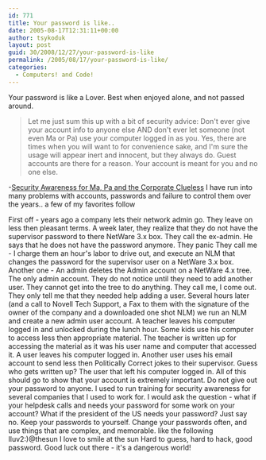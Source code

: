 ```yaml
---
id: 771
title: Your password is like..
date: 2005-08-17T12:31:11+00:00
author: tsykoduk
layout: post
guid: 30/2008/12/27/your-password-is-like
permalink: /2005/08/17/your-password-is-like/
categories:
  - Computers! and Code!
---
```

Your password is like a Lover. Best when enjoyed alone, and not passed around.

<blockquote>Let me just sum this up with a bit of security advice: Don't ever give your account info to anyone else <span class="caps">AND</span> don't ever let someone (not even Ma or Pa) use your computer logged in as you. Yes, there are times when you will want to for convenience sake, and I'm sure the usage will appear inert and innocent, but they always do. Guest accounts are there for a reason. Your account is meant for you and no one else.</blockquote>

-<a href="http://securityawareness.blogspot.com/2005/08/root-nasty-four-letter-word.html">Security Awareness for Ma, Pa and the Corporate Clueless</a>
I have run into many problems with accounts, passwords and failure to control them over the years.. a few of my favorites follow
<!--more-->
First off - years ago a company lets their network admin go. They leave on less then pleasant terms. A week later, they realize that they do not have the supervisor password to there NetWare 3.x box.
They call the ex-admin. He says that he does not have the password anymore. They panic
They call me - I charge them an hour's labor to drive out, and execute an <span class="caps">NLM</span> that changes the password for the supervisor user on a NetWare 3.x box.
Another one - An admin deletes the Admin account on a NetWare 4.x tree. The only admin account. They do not notice until they need to add another user. They cannot get into the tree to do anything.
They call me, I come out. They only tell me that they needed help adding a user. Several hours later (and a call to Novell Tech Support, a Fax to them with the signature of the owner of the company and a downloaded one shot <span class="caps">NLM</span>) we run an <span class="caps">NLM</span> and create a new admin user account.
A teacher leaves his computer logged in and unlocked during the lunch hour. Some kids use his computer to access less then appropriate material. The teacher is written up for accessing the material as it was his user name and computer that accessed it.
A user leaves his computer logged in. Another user uses his email account to send less then Politically Correct jokes to their supervisor. Guess who gets written up? The user that left his computer logged in.
All of this should go to show that your account is extremely important. Do not give out your password to anyone.
I used to run training for security awareness for several companies that I used to work for. I would ask the question - what if your helpdesk calls and needs your password for some work on your account?
What if the president of the US needs your password?
Just say no. Keep your passwords to yourself. Change your passwords often, and use things that are complex, and memorable.
like the following
Iluv2:)@thesun
I love to smile at the sun
Hard to guess, hard to hack, good password.
Good luck out there - it's a dangerous world!